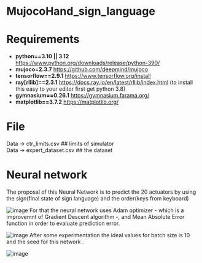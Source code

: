 # MujocoHand_sign_language


# Requirements
* **python==3.10 || 3.12** https://www.python.org/downloads/release/python-390/
* **mujoco=2.3.7** https://github.com/deepmind/mujoco
* **tensorflow==2.9.1** https://www.tensorflow.org/install
* **ray[rllib]==2.3.1** https://docs.ray.io/en/latest/rllib/index.html (to install this easy to your editor first get python 3.8)
* **gymnasium==0.26.1** https://gymnasium.farama.org/
* **matplotlib==3.7.2** https://matplotlib.org/

# File 
Data &#8594; ctr_limits.csv ## limits of simulator <br>
Data &#8594; expert_dataset.csv ## the dataset       <br>




# Neural network
The proposal of this Neural Network is to predict the 20 actuators by using the sign(final state of sign language) and the order(keys from keyboard)

![image](https://github.com/annaskar/MujocoHand_sign_language/assets/69804667/2febac40-23a9-4c0a-babd-33b54b16e587)
For that the neural network uses Adam optimizer - which is a improvemnt of Gradient Descent algorithm -, and Mean Absolute Error function in order to evaluate prediction error.

 ![image](https://github.com/annaskar/MujocoHand_sign_language/assets/69804667/727d1a58-630e-4afe-9d5e-f7e7deece557)
After some experimentation the ideal values ​​for batch size is 10 and the seed for this network .


![image](https://github.com/annaskar/MujocoHand_sign_language/assets/69804667/1394591e-7d5a-4841-98d8-7d5e6039f8a2)


